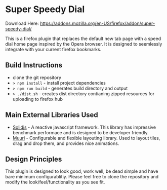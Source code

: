 # Super Speedy Dial

Download Here: https://addons.mozilla.org/en-US/firefox/addon/super-speedy-dial/

This is a firefox plugin that replaces the default new tab page with a speed dial home page inspired by the Opera browser. It is designed to seemlessly integrate with your current firefox bookmarks.

## Build Instructions

- clone the git repository
- `> npm install` - install project dependencies
- `> npm run build` - generates build directory and output
- `> ./dist.sh` - creates dist directory contianing zipped resources for uploading to firefox hub

## Main External Libraries Used

- [Solidjs](https://www.solidjs.com) - A reactive javascript framework. This library has impressive benchmark performace and is designed to be developer friendly.
- [Muuri](https://muuri.dev/) - Configurable and flexible layouting library. Used to layout tiles, drag and drop them, and provides nice animations.

## Design Principles

This plugin is designed to look good, work well, be dead simple and have bare minimum configurablitiy. Please feel free to clone the repository and modify the look/feel/functionality as you see fit.
